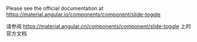Please see the official documentation at https://material.angular.io/components/component/slide-toggle

请参阅 https://material.angular.cn/components/component/slide-toggle 上的官方文档

